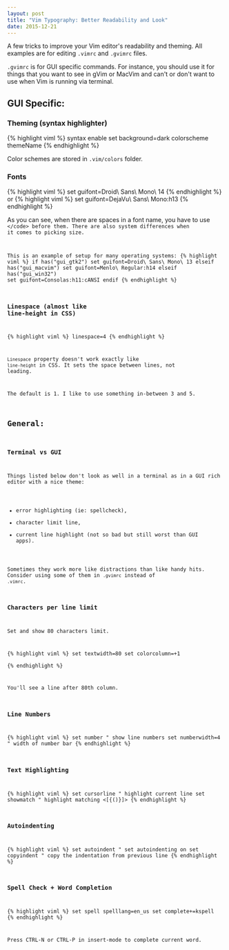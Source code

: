 ```yaml
---
layout: post
title: "Vim Typography: Better Readability and Look"
date: 2015-12-21
---
```


A few tricks to improve your Vim editor's readability and theming. 
All examples are for editing <code>.vimrc</code> and <code>.gvimrc</code> files.

<code>.gvimrc</code> is for GUI specific commands.
For instance, you should use it for things that you want to see in gVim or MacVim
and can't or don't want to use when Vim is running via terminal.


## GUI Specific:

 

### Theming (syntax highlighter) 

{% highlight viml %}
syntax enable
set background=dark
colorscheme themeName 
{% endhighlight %}

Color schemes are stored in <code>.vim/colors</code> folder.


### Fonts

{% highlight viml %}
set guifont=Droid\ Sans\ Mono\ 14
{% endhighlight %}
or
{% highlight viml %}
set guifont=DejaVu\ Sans\ Mono:h13
{% endhighlight %}

As you can see, when there are spaces in a font name, you have to use
<code>\</code> before them. There are also system differences when it comes to picking size. 

This is an example of setup for many operating systems:
{% highlight viml %}
if has("gui_gtk2")
  set guifont=Droid\ Sans\ Mono\ 13
elseif has("gui_macvim")
  set guifont=Menlo\ Regular:h14
elseif has("gui_win32")
  set guifont=Consolas:h11:cANSI
endif
{% endhighlight %}

### Linespace (almost like line-height in CSS)

{% highlight viml %}
linespace=4
{% endhighlight %}

<code>Linespace</code> property doesn't work exactly like
<code>line-height</code> in CSS.
It sets the space between lines, not leading.

The default is 1. I like to use something in-between 3 and 5. 


## General:

### Terminal vs GUI

Things listed below don't look as well in a terminal as in a GUI rich editor
with a nice theme:

- error highlighting (ie: spellcheck),
- character limit line,
- current line highlight (not so bad but still worst than GUI apps).

Sometimes they work more like distractions than like handy hits.
Consider using some of them in <code>.gvimrc</code> instead of <code>.vimrc</code>.


### Characters per line limit

Set and show 80 characters limit. 

{% highlight viml %}
set textwidth=80
set colorcolumn=+1  
{% endhighlight %}

You'll see a line after 80th column.

### Line Numbers 

{% highlight viml %}
set number          " show line numbers
set numberwidth=4   " width of number bar
{% endhighlight %}

### Text Highlighting

{% highlight viml %}
set cursorline      " highlight current line
set showmatch       " highlight matching <[{()}]>
{% endhighlight %}


### Autoindenting 

{% highlight viml %}
set autoindent      " set autoindenting on
set copyindent      " copy the indentation from previous line
{% endhighlight %}


### Spell Check + Word Completion

{% highlight viml %}
set spell spelllang=en_us
set complete+=kspell 
{% endhighlight %}

Press CTRL-N or CTRL-P in insert-mode to complete current word.


					
						


